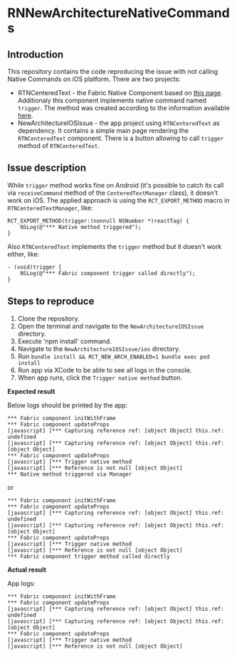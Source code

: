 # RNNewArchitectureNativeCommands

## Introduction

This repository contains the code reproducing the issue with not calling Native Commands on iOS platform. There are two projects:

* RTNCenteredText - the Fabric Native Component based on [this page](https://reactnative.dev/docs/the-new-architecture/pillars-fabric-components). Additionaly this component implements native command named `trigger`. The method was created according to the information available [here](https://reactnative.dev/docs/new-architecture-library-intro#migrating-off-dispatchviewmanagercommand). 
* NewArchitectureIOSIssue - the app project using `RTNCenteredText` as dependency. It contains a simple main page rendering the `RTNCenteredText` component. There is a button allowing to call `trigger` method of `RTNCenteredText`.

## Issue description

While `trigger` method works fine on Android (it's possible to catch its call via `receiveCommand` method of the `CenteredTextManager` class), it doesn't work on iOS. The applied approach is using the `RCT_EXPORT_METHOD` macro in `RTNCenteredTextManager`, like:

```
RCT_EXPORT_METHOD(trigger:(nonnull NSNumber *)reactTag) {
    NSLog(@"*** Native method triggered");
}
```

Also `RTNCenteredText` implements the `trigger` method but it doesn't work either, like:

```
- (void)trigger {
    NSLog(@"*** Fabric component trigger called directly");
}
```

## Steps to reproduce

1. Clone the repository.
2. Open the terminal and navigate to the `NewArchitectureIOSIssue` directory.
3. Execute 'npm install' command.
4. Navigate to the `NewArchitectureIOSIssue/ios` directory.
5. Run `bundle install && RCT_NEW_ARCH_ENABLED=1 bundle exec pod install`
6. Run app via XCode to be able to see all logs in the console.
7. When app runs, click the `Trigger native method` button.

**Expected result**

Below logs should be printed by the app:
```
*** Fabric component initWithFrame
*** Fabric component updateProps
[javascript] [*** Capturing reference ref: [object Object] this.ref: undefined
[javascript] [*** Capturing reference ref: [object Object] this.ref: [object Object]
*** Fabric component updateProps
[javascript] [*** Trigger native method
[javascript] [*** Reference is not null [object Object]
*** Native method triggered via Manager
```
or
```
*** Fabric component initWithFrame
*** Fabric component updateProps
[javascript] [*** Capturing reference ref: [object Object] this.ref: undefined
[javascript] [*** Capturing reference ref: [object Object] this.ref: [object Object]
*** Fabric component updateProps
[javascript] [*** Trigger native method
[javascript] [*** Reference is not null [object Object]
*** Fabric component trigger method called directly
```

**Actual result**

App logs:
```
*** Fabric component initWithFrame
*** Fabric component updateProps
[javascript] [*** Capturing reference ref: [object Object] this.ref: undefined
[javascript] [*** Capturing reference ref: [object Object] this.ref: [object Object]
*** Fabric component updateProps
[javascript] [*** Trigger native method
[javascript] [*** Reference is not null [object Object]
```


